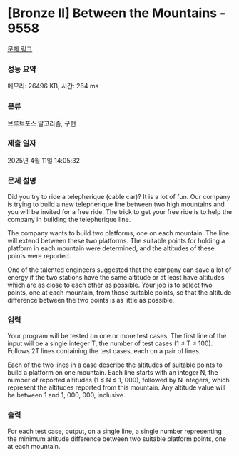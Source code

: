 # [Bronze II] Between the Mountains - 9558 

[문제 링크](https://www.acmicpc.net/problem/9558) 

### 성능 요약

메모리: 26496 KB, 시간: 264 ms

### 분류

브루트포스 알고리즘, 구현

### 제출 일자

2025년 4월 11일 14:05:32

### 문제 설명

<p>Did you try to ride a telepherique (cable car)? It is a lot of fun. Our company is trying to build a new telepherique line between two high mountains and you will be invited for a free ride. The trick to get your free ride is to help the company in building the telepherique line.</p>

<p>The company wants to build two platforms, one on each mountain. The line will extend between these two platforms. The suitable points for holding a platform in each mountain were determined, and the altitudes of these points were reported.</p>

<p>One of the talented engineers suggested that the company can save a lot of energy if the two stations have the same altitude or at least have altitudes which are as close to each other as possible. Your job is to select two points, one at each mountain, from those suitable points, so that the altitude difference between the two points is as little as possible.</p>

### 입력 

 <p>Your program will be tested on one or more test cases. The first line of the input will be a single integer T, the number of test cases (1 ≤ T ≤ 100). Follows 2T lines containing the test cases, each on a pair of lines.</p>

<p>Each of the two lines in a case describe the altitudes of suitable points to build a platform on one mountain. Each line starts with an integer N, the number of reported altitudes (1 ≤ N ≤ 1, 000), followed by N integers, which represent the altitudes reported from this mountain. Any altitude value will be between 1 and 1, 000, 000, inclusive.</p>

### 출력 

 <p>For each test case, output, on a single line, a single number representing the minimum altitude difference between two suitable platform points, one at each mountain.</p>

